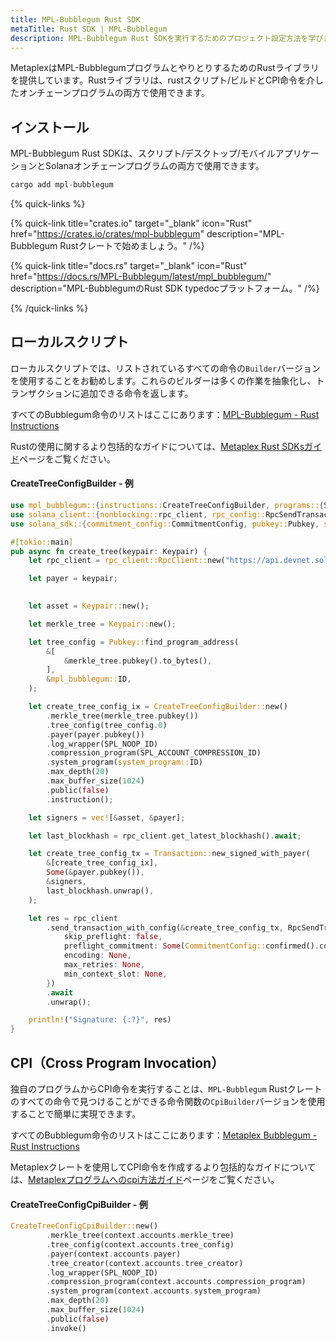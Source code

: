 ```yaml
---
title: MPL-Bubblegum Rust SDK
metaTitle: Rust SDK | MPL-Bubblegum
description: MPL-Bubblegum Rust SDKを実行するためのプロジェクト設定方法を学びます。
---
```


MetaplexはMPL-BubblegumプログラムとやりとりするためのRustライブラリを提供しています。Rustライブラリは、rustスクリプト/ビルドとCPI命令を介したオンチェーンプログラムの両方で使用できます。

## インストール

MPL-Bubblegum Rust SDKは、スクリプト/デスクトップ/モバイルアプリケーションとSolanaオンチェーンプログラムの両方で使用できます。

```rust
cargo add mpl-bubblegum
```

{% quick-links %}

{% quick-link title="crates.io" target="_blank" icon="Rust" href="https://crates.io/crates/mpl-bubblegum" description="MPL-Bubblegum Rustクレートで始めましょう。" /%}

{% quick-link title="docs.rs" target="_blank" icon="Rust" href="https://docs.rs/MPL-Bubblegum/latest/mpl_bubblegum/" description="MPL-BubblegumのRust SDK typedocプラットフォーム。" /%}

{% /quick-links %}

## ローカルスクリプト

ローカルスクリプトでは、リストされているすべての命令の`Builder`バージョンを使用することをお勧めします。これらのビルダーは多くの作業を抽象化し、トランザクションに追加できる命令を返します。

すべてのBubblegum命令のリストはここにあります：[MPL-Bubblegum - Rust Instructions](https://docs.rs/mpl-bubblegum/latest/mpl_bubblegum/instructions/index.html)

Rustの使用に関するより包括的なガイドについては、[Metaplex Rust SDKsガイド](/jp/guides/rust/metaplex-rust-sdks)ページをご覧ください。

#### CreateTreeConfigBuilder - 例

```rust
use mpl_bubblegum::{instructions::CreateTreeConfigBuilder, programs::{SPL_ACCOUNT_COMPRESSION_ID, SPL_NOOP_ID}};
use solana_client::{nonblocking::rpc_client, rpc_config::RpcSendTransactionConfig};
use solana_sdk::{commitment_config::CommitmentConfig, pubkey::Pubkey, signature::Keypair, signer::Signer, system_program, transaction::Transaction};

#[tokio::main]
pub async fn create_tree(keypair: Keypair) {
    let rpc_client = rpc_client::RpcClient::new("https://api.devnet.solana.com/".to_string());

    let payer = keypair;
        

    let asset = Keypair::new();

    let merkle_tree = Keypair::new();

    let tree_config = Pubkey::find_program_address(
        &[
            &merkle_tree.pubkey().to_bytes(),
        ],
        &mpl_bubblegum::ID,
    );

    let create_tree_config_ix = CreateTreeConfigBuilder::new()
        .merkle_tree(merkle_tree.pubkey())
        .tree_config(tree_config.0)
        .payer(payer.pubkey())
        .log_wrapper(SPL_NOOP_ID)
        .compression_program(SPL_ACCOUNT_COMPRESSION_ID)
        .system_program(system_program::ID)
        .max_depth(20)
        .max_buffer_size(1024)
        .public(false)
        .instruction();

    let signers = vec![&asset, &payer];

    let last_blockhash = rpc_client.get_latest_blockhash().await;

    let create_tree_config_tx = Transaction::new_signed_with_payer(
        &[create_tree_config_ix],
        Some(&payer.pubkey()),
        &signers,
        last_blockhash.unwrap(),
    );

    let res = rpc_client
        .send_transaction_with_config(&create_tree_config_tx, RpcSendTransactionConfig {
            skip_preflight: false,
            preflight_commitment: Some(CommitmentConfig::confirmed().commitment),
            encoding: None,
            max_retries: None,
            min_context_slot: None,
        })
        .await
        .unwrap();

    println!("Signature: {:?}", res)
}
```

## CPI（Cross Program Invocation）

独自のプログラムからCPI命令を実行することは、`MPL-Bubblegum` Rustクレートのすべての命令で見つけることができる命令関数の`CpiBuilder`バージョンを使用することで簡単に実現できます。

すべてのBubblegum命令のリストはここにあります：[Metaplex Bubblegum - Rust Instructions](https://docs.rs/mpl-bubblegum/latest/mpl_bubblegum/instructions/index.html)

Metaplexクレートを使用してCPI命令を作成するより包括的なガイドについては、[Metaplexプログラムへのcpi方法ガイド](/jp/guides/rust/how-to-cpi-into-a-metaplex-program)ページをご覧ください。

#### CreateTreeConfigCpiBuilder - 例

```rust
CreateTreeConfigCpiBuilder::new()
        .merkle_tree(context.accounts.merkle_tree)
        .tree_config(context.accounts.tree_config)
        .payer(context.accounts.payer)
        .tree_creator(context.accounts.tree_creator)
        .log_wrapper(SPL_NOOP_ID)
        .compression_program(context.accounts.compression_program)
        .system_program(context.accounts.system_program)
        .max_depth(20)
        .max_buffer_size(1024)
        .public(false)
        .invoke()
```